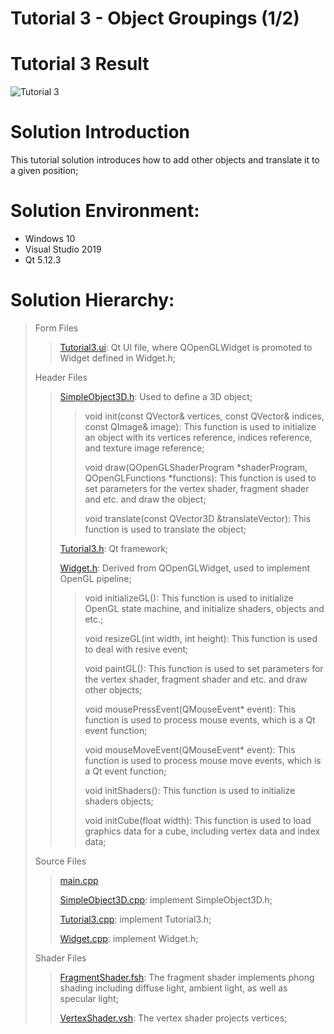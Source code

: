 Tutorial 3 - Object Groupings (1/2)
=============================

# Tutorial 3 Result
![Tutorial 3](https://github.com/jingyangcarl/QtOpenGLTutorials/blob/master/Code/Tutorial3/Tutorial3/result.jpg)

# Solution Introduction
This tutorial solution introduces how to add other objects and translate it to a given position;

# Solution Environment:
* Windows 10
* Visual Studio 2019
* Qt 5.12.3

# Solution Hierarchy:
> Form Files
>> [Tutorial3.ui](https://github.com/jingyangcarl/QtOpenGLTutorials/blob/master/Code/Tutorial3/Tutorial3/Tutorial3.ui): Qt UI file, where QOpenGLWidget is promoted to Widget defined in Widget.h;
>
> Header Files
>> [SimpleObject3D.h](https://github.com/jingyangcarl/QtOpenGLTutorials/blob/master/Code/Tutorial3/Tutorial3/SimpleObject3D.h): Used to define a 3D object;
>>
>>> void init(const QVector<Vertex>& vertices, const QVector<GLuint>& indices, const QImage& image): This function is used to initialize an object with its vertices reference, indices reference, and texture image reference;
>>>
>>> void draw(QOpenGLShaderProgram *shaderProgram, QOpenGLFunctions *functions): This function is used to set parameters for the vertex shader, fragment shader and etc. and draw the object;
>>>
>>> void translate(const QVector3D &translateVector): This function is used to translate the object;
>>
>> [Tutorial3.h](https://github.com/jingyangcarl/QtOpenGLTutorials/blob/master/Code/Tutorial3/Tutorial3/Tutorial3.h): Qt framework;
>>
>> [Widget.h](https://github.com/jingyangcarl/QtOpenGLTutorials/blob/master/Code/Tutorial3/Tutorial3/Widget.h): Derived from QOpenGLWidget, used to implement OpenGL pipeline;
>>
>>> void initializeGL(): This function is used to initialize OpenGL state machine, and initialize shaders, objects and etc.;
>>> 
>>> void resizeGL(int width, int height): This function is used to deal with resive event;
>>>
>>> void paintGL(): This function is used to set parameters for the vertex shader, fragment shader and etc. and draw other objects;
>>>
>>> void mousePressEvent(QMouseEvent* event): This function is used to process mouse events, which is a Qt event function;
>>>
>>> void mouseMoveEvent(QMouseEvent* event): This function is used to process mouse move events, which is a Qt event function;
>>>
>>> void initShaders(): This function is used to initialize shaders objects;
>>> 
>>> void initCube(float width): This function is used to load graphics data for a cube, including vertex data and index data;
>>
>
> Source Files
>> [main.cpp](https://github.com/jingyangcarl/QtOpenGLTutorials/blob/master/Code/Tutorial3/Tutorial3/main.cpp)
>>
>> [SimpleObject3D.cpp](https://github.com/jingyangcarl/QtOpenGLTutorials/blob/master/Code/Tutorial3/Tutorial3/SimpleObject3D.cpp): implement SimpleObject3D.h;
>>
>> [Tutorial3.cpp](https://github.com/jingyangcarl/QtOpenGLTutorials/blob/master/Code/Tutorial3/Tutorial3/Tutorial3.cpp): implement Tutorial3.h;
>>
>> [Widget.cpp](https://github.com/jingyangcarl/QtOpenGLTutorials/blob/master/Code/Tutorial3/Tutorial3/Widget.cpp): implement Widget.h;
>
> Shader Files
>> [FragmentShader.fsh](https://github.com/jingyangcarl/QtOpenGLTutorials/blob/master/Code/Tutorial3/Tutorial3/FragmentShader.fsh): The fragment shader implements phong shading including diffuse light, ambient light, as well as specular light;
>>
>> [VertexShader.vsh](https://github.com/jingyangcarl/QtOpenGLTutorials/blob/master/Code/Tutorial3/Tutorial3/VertexShader.vsh): The vertex shader projects vertices;
>
